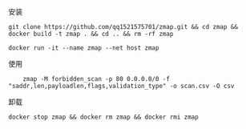 安装

    git clone https://github.com/qq1521575701/zmap.git && cd zmap && docker build -t zmap . && cd .. && rm -rf zmap

    docker run -it --name zmap --net host zmap

使用

        zmap -M forbidden_scan -p 80 0.0.0.0/0 -f "saddr,len,payloadlen,flags,validation_type" -o scan.csv -O csv 


卸载

    docker stop zmap && docker rm zmap && docker rmi zmap

